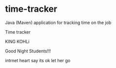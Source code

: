 # time-tracker
Java (Maven) application for tracking time on the job

Time tracker

KING KOHLi

Good Night Students!!!

intrnet heart say its ok let her go
